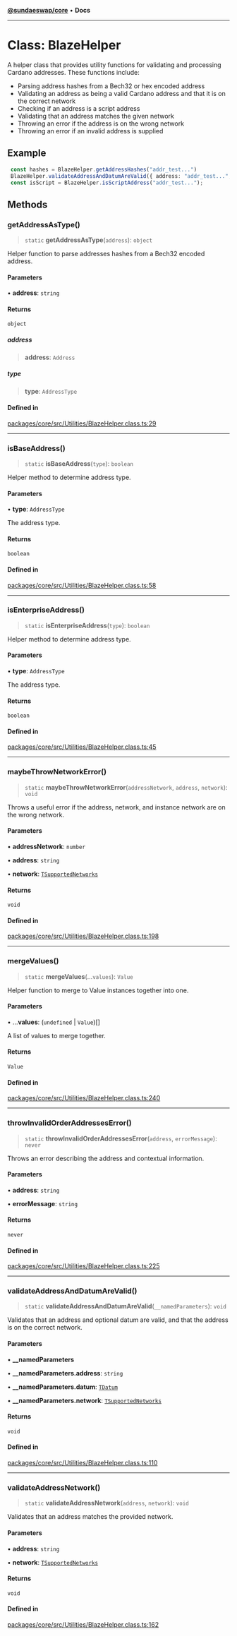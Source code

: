 [**@sundaeswap/core**](../../README.md) • **Docs**

***

# Class: BlazeHelper

A helper class that provides utility functions for validating and processing
Cardano addresses. These functions include:
- Parsing address hashes from a Bech32 or hex encoded address
- Validating an address as being a valid Cardano address and that it is on the correct network
- Checking if an address is a script address
- Validating that an address matches the given network
- Throwing an error if the address is on the wrong network
- Throwing an error if an invalid address is supplied

## Example

```typescript
 const hashes = BlazeHelper.getAddressHashes("addr_test...")
 BlazeHelper.validateAddressAndDatumAreValid({ address: "addr_test...", network: "mainnet" });
 const isScript = BlazeHelper.isScriptAddress("addr_test...");
```

## Methods

### getAddressAsType()

> `static` **getAddressAsType**(`address`): `object`

Helper function to parse addresses hashes from a Bech32 encoded address.

#### Parameters

• **address**: `string`

#### Returns

`object`

##### address

> **address**: `Address`

##### type

> **type**: `AddressType`

#### Defined in

[packages/core/src/Utilities/BlazeHelper.class.ts:29](https://github.com/SundaeSwap-finance/sundae-sdk/blob/main/packages/core/src/Utilities/BlazeHelper.class.ts#L29)

***

### isBaseAddress()

> `static` **isBaseAddress**(`type`): `boolean`

Helper method to determine address type.

#### Parameters

• **type**: `AddressType`

The address type.

#### Returns

`boolean`

#### Defined in

[packages/core/src/Utilities/BlazeHelper.class.ts:58](https://github.com/SundaeSwap-finance/sundae-sdk/blob/main/packages/core/src/Utilities/BlazeHelper.class.ts#L58)

***

### isEnterpriseAddress()

> `static` **isEnterpriseAddress**(`type`): `boolean`

Helper method to determine address type.

#### Parameters

• **type**: `AddressType`

The address type.

#### Returns

`boolean`

#### Defined in

[packages/core/src/Utilities/BlazeHelper.class.ts:45](https://github.com/SundaeSwap-finance/sundae-sdk/blob/main/packages/core/src/Utilities/BlazeHelper.class.ts#L45)

***

### maybeThrowNetworkError()

> `static` **maybeThrowNetworkError**(`addressNetwork`, `address`, `network`): `void`

Throws a useful error if the address, network, and instance network are on the wrong network.

#### Parameters

• **addressNetwork**: `number`

• **address**: `string`

• **network**: [`TSupportedNetworks`](../type-aliases/TSupportedNetworks.md)

#### Returns

`void`

#### Defined in

[packages/core/src/Utilities/BlazeHelper.class.ts:198](https://github.com/SundaeSwap-finance/sundae-sdk/blob/main/packages/core/src/Utilities/BlazeHelper.class.ts#L198)

***

### mergeValues()

> `static` **mergeValues**(...`values`): `Value`

Helper function to merge to Value instances together into one.

#### Parameters

• ...**values**: (`undefined` \| `Value`)[]

A list of values to merge together.

#### Returns

`Value`

#### Defined in

[packages/core/src/Utilities/BlazeHelper.class.ts:240](https://github.com/SundaeSwap-finance/sundae-sdk/blob/main/packages/core/src/Utilities/BlazeHelper.class.ts#L240)

***

### throwInvalidOrderAddressesError()

> `static` **throwInvalidOrderAddressesError**(`address`, `errorMessage`): `never`

Throws an error describing the address and contextual information.

#### Parameters

• **address**: `string`

• **errorMessage**: `string`

#### Returns

`never`

#### Defined in

[packages/core/src/Utilities/BlazeHelper.class.ts:225](https://github.com/SundaeSwap-finance/sundae-sdk/blob/main/packages/core/src/Utilities/BlazeHelper.class.ts#L225)

***

### validateAddressAndDatumAreValid()

> `static` **validateAddressAndDatumAreValid**(`__namedParameters`): `void`

Validates that an address and optional datum are valid,
and that the address is on the correct network.

#### Parameters

• **\_\_namedParameters**

• **\_\_namedParameters.address**: `string`

• **\_\_namedParameters.datum**: [`TDatum`](../type-aliases/TDatum.md)

• **\_\_namedParameters.network**: [`TSupportedNetworks`](../type-aliases/TSupportedNetworks.md)

#### Returns

`void`

#### Defined in

[packages/core/src/Utilities/BlazeHelper.class.ts:110](https://github.com/SundaeSwap-finance/sundae-sdk/blob/main/packages/core/src/Utilities/BlazeHelper.class.ts#L110)

***

### validateAddressNetwork()

> `static` **validateAddressNetwork**(`address`, `network`): `void`

Validates that an address matches the provided network.

#### Parameters

• **address**: `string`

• **network**: [`TSupportedNetworks`](../type-aliases/TSupportedNetworks.md)

#### Returns

`void`

#### Defined in

[packages/core/src/Utilities/BlazeHelper.class.ts:162](https://github.com/SundaeSwap-finance/sundae-sdk/blob/main/packages/core/src/Utilities/BlazeHelper.class.ts#L162)
